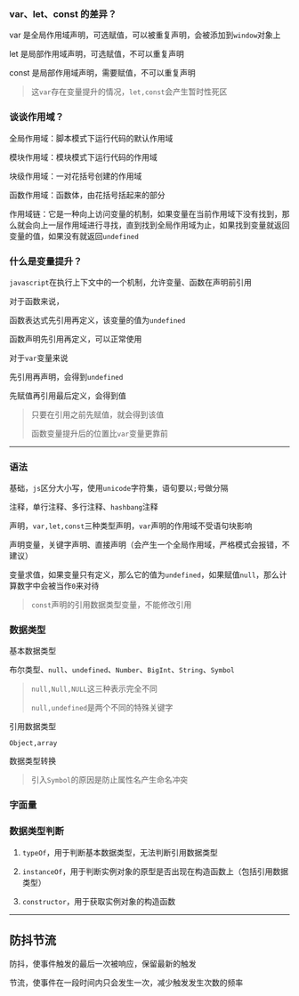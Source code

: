 ### var、let、const 的差异？

var 是全局作用域声明，可选赋值，可以被重复声明，会被添加到`window`对象上

let  是局部作用域声明，可选赋值，不可以重复声明

const 是局部作用域声明，需要赋值，不可以重复声明

> 这`var`存在变量提升的情况，`let,const`会产生暂时性死区

### 谈谈作用域？

全局作用域：脚本模式下运行代码的默认作用域

模块作用域：模块模式下运行代码的作用域

块级作用域：一对花括号创建的作用域

函数作用域：函数体，由花括号括起来的部分

作用域链：它是一种向上访问变量的机制，如果变量在当前作用域下没有找到，那么就会向上一层作用域进行寻找，直到找到全局作用域为止，如果找到变量就返回变量的值，如果没有就返回`undefined`

### 什么是变量提升？

`javascript`在执行上下文中的一个机制，允许变量、函数在声明前引用

对于函数来说，

函数表达式先引用再定义，该变量的值为`undefined`

函数声明先引用再定义，可以正常使用

对于`var`变量来说

先引用再声明，会得到`undefined`

先赋值再引用最后定义，会得到值

> 只要在引用之前先赋值，就会得到该值
> 
> 函数变量提升后的位置比`var`变量更靠前

---

### 语法

基础，`js`区分大小写，使用`unicode`字符集，语句要以`;`号做分隔

注释，单行注释、多行注释、`hashbang`注释

声明，`var,let,const`三种类型声明，`var`声明的作用域不受语句块影响

声明变量，关键字声明、直接声明（会产生一个全局作用域，严格模式会报错，不建议）

变量求值，如果变量只有定义，那么它的值为`undefined`，如果赋值`null`，那么计算数字中会被当作`0`来对待

> `const`声明的引用数据类型变量，不能修改引用

### 数据类型

基本数据类型

布尔类型、`null`、`undefined`、`Number`、`BigInt`、`String`、`Symbol`

> `null,Null,NULL`这三种表示完全不同
> 
> `null,undefined`是两个不同的特殊关键字

引用数据类型

`Object,array`

数据类型转换

> 引入`Symbol`的原因是防止属性名产生命名冲突

### 字面量

### 数据类型判断

1. `typeOf`，用于判断基本数据类型，无法判断引用数据类型

2. `instanceOf`，用于判断实例对象的原型是否出现在构造函数上（包括引用数据类型）

3. `constructor`，用于获取实例对象的构造函数

---

## 防抖节流

防抖，使事件触发的最后一次被响应，保留最新的触发

节流，使事件在一段时间内只会发生一次，减少触发发生次数的频率

